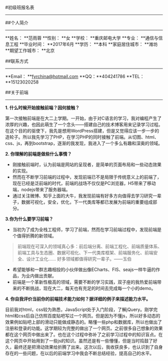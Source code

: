 #初级班报名表
***

##个人简介
***
**姓名： **范雨蓉
**性别： **女
**学校： **重庆邮电大学
**专业： **通信与信息工程
**毕业时间： **2017年6月
**学历： **本科
**家庭居住城市： **潍坊
**期望工作城市： **北京

##联系方式
***
**Email： **fyrchina@hotmail.com
**QQ：**404241786
**TEL： **15123020258

##关于前端
***
**1. 什么时候开始接触前端？因何接触？**

  第一次接触前端是在大二上学期。一开始，由于对C语言的学习，我对编程产生了 浓厚的兴趣，也因此萌生了一个念头——搭建自己的技术博客用来记录学习过程。在这个目的的驱使下，我先是想用WordPress搭建，但是又觉得应该一步一步的造轮子。所以我先学习了PHP，在学习PHP的同时接触了前端。从切图、html、css、js，再到bootstrap，逐渐的我发现，我进入了一个多么有趣和深奥的领域。
  
**2. 你理解的前端是做些什么事情？**

- 刚接触前端时，认为前端是网站的呈现者，是简单的页面布局和一些动态效果的实现。
- 然而在不断学习前端的过程中，发现前端已不是局限于传统意义上的前端了，现在已经是泛前端的时代，前端的战场不仅仅是PC浏览器，H5带来了移动端，nodejs带来了服务器端。
- 通过关注微博、知乎上面的大牛，我发现前端有好多方向值得去学习研究一辈子，数据可视化，安全，优化，下一代类库等都已发展为前端的重要组成部分。

**3.你为什么要学习前端？**

* 当初为了成为全栈工程师，学习了前端，然而在学习前端过程中，发现前端是个值得折腾的新领域。
> 前端现在可深入的领域真心多：前后端分离、前端工程化、前端质量体系、前端工具与生态圈、数据可视化、下一代类库框架、前端服务化、前端安全、设计工业化…… 好多领域都值得研究一辈子。——玉伯

* 希望能够和一群志趣相投的小伙伴做出像ECharts、FIS、seajs一样牛逼的作品，为业内做出贡献。
* 前端是一个革新性极高的领域，需要不断的学习实践，双子座的我热爱前端带来的不断挑战，现在大二，每天也有充足的时间去完成每一个小的demo。

**4. 你自我评价当前你的前端技术能力如何？据详细的例子来描述能力水平。**

目前我对html，css较为熟悉，JavaScript处于入门阶段，了解jQuery。刚学完html和css后自己仿照百度贴吧写过一个网页。但是因为不懂js，所以好多动态的效果例如贴吧上部的滑动只能做成静态的。略懂一些php和数据库，所以也做出了注册和登录的功能。这学期较为完整的做出了一个网页。之前很多自己想象的效果都在这个网页中做出来了。也在这个过程中弥补了之前学习过程中的知识盲点。在这个网页中开始用到了一些js的知识。虽然还是有一些懵懂，但是当时捣鼓了好久，最终还是把滑动效果给折腾了出来。这次以后，我收获良多，也认识到了自身存在的一些问题，在以后的前端学习中我会不断总结经验，提高自己的水平。
